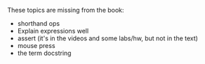 These topics are missing from the book:

- shorthand ops
- Explain expressions well
- assert (it's in the videos and some labs/hw, but not in the text)
- mouse press
- the term docstring

